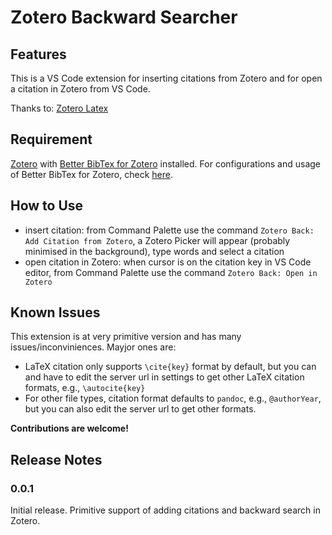 # Zotero Backward Searcher

## Features
This is a VS Code extension for inserting citations from Zotero and for open a citation in Zotero from VS Code.

Thanks to: [Zotero Latex](https://github.com/bnavetta/vscode-zotero-latex/)

## Requirement
[Zotero](https://www.zotero.org/) with [Better BibTex for Zotero](https://github.com/retorquere/zotero-better-bibtex) installed. For configurations and usage of Better BibTex for Zotero, check [here](https://retorque.re/zotero-better-bibtex/).

## How to Use
- insert citation: from Command Palette use the command `Zotero Back: Add Citation from Zotero`, a Zotero Picker will appear (probably minimised in the background), type words and select a citation 
- open citation in Zotero: when cursor is on the citation key in VS Code editor,  from Command Palette use the command `Zotero Back: Open in Zotero`

## Known Issues

This extension is at very primitive version and has many issues/inconviniences. Mayjor ones are:
- LaTeX citation only supports `\cite{key}` format by default, but you can and have to edit the server url in settings to get other LaTeX citation formats, e.g., `\autocite{key}`
- For other file types, citation format defaults to `pandoc`, e.g., `@authorYear`, but you can also edit the server url to get other formats.

**Contributions are welcome!**

## Release Notes

### 0.0.1

Initial release. Primitive support of adding citations and backward search in Zotero.

